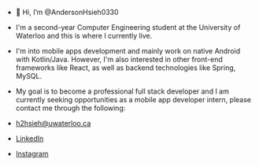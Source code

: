 - 👋 Hi, I’m @AndersonHsieh0330
- I'm a second-year Computer Engineering student at the University of Waterloo and this is where I currently live.
- I'm into mobile apps development and mainly work on native Android with Kotlin/Java. However, I'm also interested in other front-end frameworks like React, as well as backend technologies like Spring, MySQL. 
- My goal is to become a professional full stack developer and I am currently seeking opportunities as a mobile app developer intern, please contact me through the following:

- h2hsieh@uwaterloo.ca 
- [LinkedIn](https://www.linkedin.com/in/anderson-hsieh-6003a41ba/) 
- [Instagram](https://www.instagram.com/anderson_hsieh0330/)

